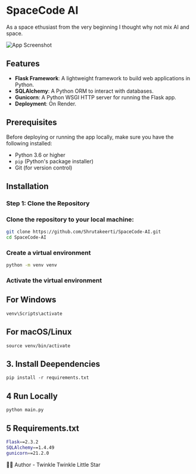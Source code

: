 # SpaceCode AI
As a space ethusiast from the very beginning I thought why not mix AI and space.

![App Screenshot](https://github.com/Shrutakeerti/DSA-Prep/blob/main/WhatsApp%20Image%202025-05-03%20at%209.46.09%20AM.jpeg)



## Features

- **Flask Framework**: A lightweight framework to build web applications in Python.
- **SQLAlchemy**: A Python ORM to interact with databases.
- **Gunicorn**: A Python WSGI HTTP server for running the Flask app.
- **Deployment**: On Render.

## Prerequisites

Before deploying or running the app locally, make sure you have the following installed:

- Python 3.6 or higher
- `pip` (Python's package installer)
- Git (for version control)

## Installation

### Step 1: Clone the Repository

### Clone the repository to your local machine:

```bash
git clone https://github.com/Shrutakeerti/SpaceCode-AI.git
cd SpaceCode-AI
```

### Create a virtual environment
```bash
python -m venv venv
```

### Activate the virtual environment
## For Windows
```
venv\Scripts\activate
```
## For macOS/Linux
```
source venv/bin/activate
```

## 3. Install Deependencies
```
pip install -r requirements.txt

```

## 4 Run Locally
```
python main.py

```
## 5 Requirements.txt
``` bash
Flask==2.3.2
SQLAlchemy==1.4.49
gunicorn==21.2.0


```


🙋‍♀️ Author - Twinkle Twinkle Little Star
